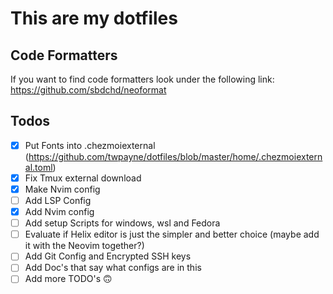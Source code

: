 # This are my dotfiles

## Code Formatters
 If you want to find code formatters look under the following link: https://github.com/sbdchd/neoformat 


## Todos

- [X] Put Fonts into .chezmoiexternal (https://github.com/twpayne/dotfiles/blob/master/home/.chezmoiexternal.toml)
- [X] Fix Tmux external download
- [X] Make Nvim config
- [ ] Add LSP Config 
- [X] Add Nvim config
- [ ] Add setup Scripts for windows, wsl and Fedora
- [ ] Evaluate if Helix editor is just the simpler and better choice (maybe add it with the Neovim together?)
- [ ] Add Git Config and Encrypted SSH keys
- [ ] Add Doc's that say what configs are in this
- [ ] Add more TODO's 🙃
